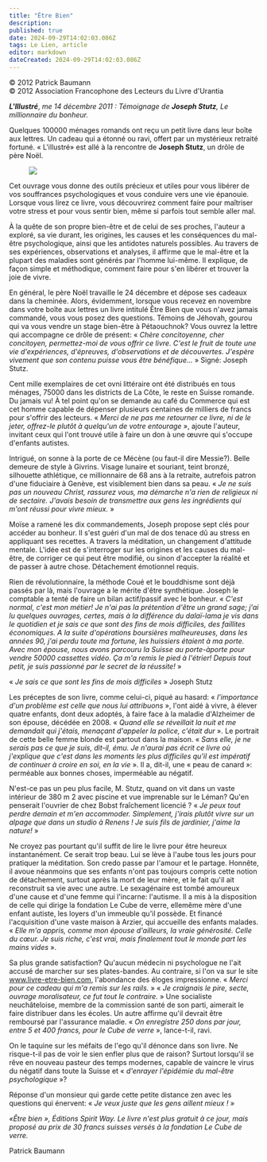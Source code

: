 ```yaml
---
title: "Être Bien"
description: 
published: true
date: 2024-09-29T14:02:03.086Z
tags: Le Lien, article
editor: markdown
dateCreated: 2024-09-29T14:02:03.086Z
---
```


<p class="v-card v-sheet theme--light grey lighten-3 px-2">© 2012 Patrick Baumann<br>© 2012 Association Francophone des Lecteurs du Livre d'Urantia</p>

***L'Illustré***, _me 14 décembre 2011 : Témoignage de **Joseph Stutz**, Le millionnaire du bonheur._

Quelques 100000 ménages romands ont reçu un petit livre dans leur boîte aux lettres. Un cadeau qui a étonné ou ravi, offert par un mystérieux retraité fortuné. « L'illustré» est allé à la rencontre de **Joseph Stutz**, un drôle de père Noël.

<figure id="Figure_3" class="image urantiapedia">
<img src="/image/article/Le_Lien/images_01/148.jpg">
</figure>

Cet ouvrage vous donne des outils précieux et utiles pour vous libérer de vos souffrances psychologiques et vous conduire vers une vie épanouie. Lorsque vous lirez ce livre, vous découvrirez comment faire pour maîtriser votre stress et pour vous sentir bien, même si parfois tout semble aller mal.

À la quête de son propre bien-être et de celui de ses proches, l'auteur a exploré, sa vie durant, les origines, les causes et les conséquences du mal-être psychologique, ainsi que les antidotes naturels possibles. Au travers de ses expériences, observations et analyses, il affirme que le mal-être et la plupart des maladies sont générés par l'homme lui-même. Il explique, de façon simple et méthodique, comment faire pour s'en libérer et trouver la joie de vivre.

En général, le père Noël travaille le 24 décembre et dépose ses cadeaux dans la cheminée. Alors, évidemment, lorsque vous recevez en novembre dans votre boîte aux lettres un livre intitulé Être Bien que vous n'avez jamais commandé, vous vous posez des questions. Témoins de Jéhovah, gourou qui va vous vendre un stage bien-être à Pétaouchnok? Vous ouvrez la lettre qui accompagne ce drôle de présent: « _Chère concitoyenne, cher concitoyen, permettez-moi de vous offrir ce livre. C'est le fruit de toute une vie d'expériences, d'épreuves, d'observations et de découvertes. J'espère vivement que son contenu puisse vous être bénéfique..._ » Signé: Joseph Stutz.

Cent mille exemplaires de cet ovni littéraire ont été distribués en tous ménages, 75000 dans les districts de La Côte, le reste en Suisse romande. Du jamais vu! À tel point qu'on se demande au café du Commerce qui est cet homme capable de dépenser plusieurs centaines de milliers de francs pour s'offrir des lecteurs. « _Merci de ne pas me retourner ce livre, ni de le jeter, offrez-le plutôt à quelqu'un de votre entourage_ », ajoute l'auteur, invitant ceux qui l'ont trouvé utile à faire un don à une œuvre qui s'occupe d'enfants autistes.

Intrigué, on sonne à la porte de ce Mécène (ou faut-il dire Messie?). Belle demeure de style à Givrins. Visage lunaire et souriant, teint bronzé, silhouette athlétique, ce millionnaire de 68 ans à la retraite, autrefois patron d'une fiduciaire à Genève, est visiblement bien dans sa peau. « _Je ne suis pas un nouveau Christ, rassurez vous, ma démarche n'a rien de religieux ni de sectaire. J'avais besoin de transmettre aux gens les ingrédients qui m'ont réussi pour vivre mieux._ »

Moïse a ramené les dix commandements, Joseph propose sept clés pour accéder au bonheur. Il s'est guéri d'un mal de dos tenace dû au stress en appliquant ses recettes. A travers la méditation, un changement d'attitude mentale. L'idée est de s'interroger sur les origines et les causes du mal-être, de corriger ce qui peut être modifié, ou sinon d'accepter la réalité et de passer à autre chose. Détachement émotionnel requis.

Rien de révolutionnaire, la méthode Coué et le bouddhisme sont déjà passés par là, mais l'ouvrage a le mérite d'être synthétique. Joseph le comptable a tenté de faire un bilan actif/passif avec le bonheur. « _C'est normal, c'est mon métier! Je n'ai pas la prétention d'être un grand sage; j'ai lu quelques ouvrages, certes, mais à la différence du dalaï-lama je vis dans le quotidien et je sais ce que sont des fins de mois difficiles, des faillites économiques. A la suite d'opérations boursières malheureuses, dans les années 90, j'ai perdu toute ma fortune, les huissiers étaient à ma porte. Avec mon épouse, nous avons parcouru la Suisse au porte-àporte pour vendre 50000 cassettes vidéo. Ça m'a remis le pied à l'étrier! Depuis tout petit, je suis passionné par le secret de la réussite!_ »

« _Je sais ce que sont les fins de mois difficiles_ » Joseph Stutz

Les préceptes de son livre, comme celui-ci, piqué au hasard: « _l'importance d'un problème est celle que nous lui attribuons_ », l'ont aidé à vivre, à élever quatre enfants, dont deux adoptés, à faire face à la maladie d'Alzheimer de son épouse, décédée en 2008. « _Quand elle se réveillait la nuit et me demandait qui j'étais, menaçant d'appeler la police, c'était dur_ ». Le portrait de cette belle femme blonde est partout dans la maison. « _Sans elle, je ne serais pas ce que je suis, dit-il, ému. Je n'aurai pas écrit ce livre où j'explique que c'est dans les moments les plus difficiles qu'il est impératif de continuer à croire en soi, en la vie_ ». Il a, dit-il, une « peau de canard »: perméable aux bonnes choses, imperméable au négatif.

N'est-ce pas un peu plus facile, M. Stutz, quand on vit dans un vaste intérieur de 380 m 2 avec piscine et vue imprenable sur le Léman? Qu'en penserait l'ouvrier de chez Bobst fraîchement licencié ? « _Je peux tout perdre demain et m'en accommoder. Simplement, j'irais plutôt vivre sur un alpage que dans un studio à Renens ! Je suis fils de jardinier, j'aime la nature!_ »

Ne croyez pas pourtant qu'il suffit de lire le livre pour être heureux instantanément. Ce serait trop beau. Lui se lève à l'aube tous les jours pour pratiquer la méditation. Son credo passe par l'amour et le partage. Honnête, il avoue néanmoins que ses enfants n'ont pas toujours compris cette notion de détachement, surtout après la mort de leur mère, et le fait qu'il ait reconstruit sa vie avec une autre. Le sexagénaire est tombé amoureux d'une cause et d'une femme qui l'incarne: l'autisme. Il a mis à la disposition de celle qui dirige la fondation Le Cube de verre, ellemême mère d'une enfant autiste, les loyers d'un immeuble qu'il possède. Et financé l'acquisition d'une vaste maison à Arzier, qui accueille des enfants malades. « _Elle m'a appris, comme mon épouse d'ailleurs, la vraie générosité. Celle du cœur. Je suis riche, c'est vrai, mais finalement tout le monde part les mains vides_ ».

Sa plus grande satisfaction? Qu'aucun médecin ni psychologue ne l'ait accusé de marcher sur ses plates-bandes. Au contraire, si l'on va sur le site www.livre-etre-bien.com, l'abondance des éloges impressionne. « _Merci pour ce cadeau qui m'a remis sur les rails._ » « _Je craignais le pire, secte, ouvrage moralisateur, ce fut tout le contraire._ » Une socialiste neuchâteloise, membre de la commission santé de son parti, aimerait le faire distribuer dans les écoles. Un autre affirme qu'il devrait être remboursé par l'assurance maladie. « _On enregistre 250 dons par jour, entre 5 et 400 francs, pour le Cube de verre_ », lance-t-il, ravi.

On le taquine sur les méfaits de l'ego qu'il dénonce dans son livre. Ne risque-t-il pas de voir le sien enfler plus que de raison? Surtout lorsqu'il se rêve en nouveau pasteur des temps modernes, capable de vaincre le virus du négatif dans toute la Suisse et « _d'enrayer l'épidémie du mal-être psychologique_ »?

Réponse d'un monsieur qui garde cette petite distance zen avec les questions qui énervent: « _Je veux juste que les gens aillent mieux !_ »

_«Être bien », Éditions Spirit Way. Le livre n'est plus gratuit à ce jour, mais proposé au prix de 30 francs suisses versés à la fondation Le Cube de verre._

Patrick Baumann
